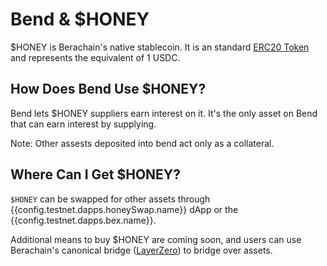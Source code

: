 <script setup>
  import config from '@berachain/config/constants.json';
</script>

# Bend & $HONEY

$HONEY is Berachain's native stablecoin. It is an standard [ERC20 Token](#contract-address) and represents the equivalent of 1 USDC.

## How Does Bend Use $HONEY?

Bend lets $HONEY suppliers earn interest on it. It's the only asset on Bend that can earn interest by supplying.

Note: Other assests deposited into bend act only as a collateral.

## Where Can I Get $HONEY?

`$HONEY` can be swapped for other assets through <a :href="config.testnet.dapps.honeySwap.url">{{config.testnet.dapps.honeySwap.name}} dApp</a> or the <a :href="config.testnet.dapps.bex.url">{{config.testnet.dapps.bex.name}}</a>.

Additional means to buy $HONEY are coming soon, and users can use Berachain's canonical bridge ([LayerZero](https://layerzero.network)) to bridge over assets.
